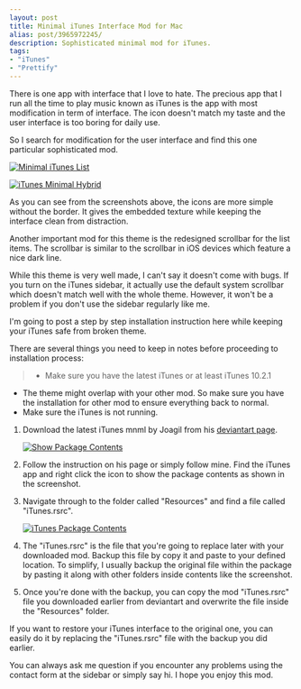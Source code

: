 ```yaml
---
layout: post
title: Minimal iTunes Interface Mod for Mac
alias: post/3965972245/
description: Sophisticated minimal mod for iTunes.
tags:
- "iTunes"
- "Prettify"
---
```

There is one app with interface that I love to hate. The precious app that I run all the time to play music known as iTunes is the app with most modification in term of interface. The icon doesn't match my taste and the user interface is too boring for daily use.

So I search for modification for the user interface and find this one particular sophisticated mod.

<!--more-->

[ ![Minimal iTunes List][img1] ](http://images.sayzlim.net/2011/03/itunes_list.jpg "Minimal iTunes List")

[img1]: http://images.sayzlim.net/2011/03/itunes_list.jpg "Minimal iTunes List"

[ ![iTunes Minimal Hybrid][img2] ](http://images.sayzlim.net/2011/03/itunes_hybrid.jpg "iTunes Minimal Hybrid")

[img2]: http://images.sayzlim.net/2011/03/itunes_hybrid.jpg "iTunes Minimal Hybrid"

As you can see from the screenshots above, the icons are more simple without the border. It gives the embedded texture while keeping the interface clean from distraction.

Another important mod for this theme is the redesigned scrollbar for the list items. The scrollbar is similar to the scrollbar in iOS devices which feature a nice dark line.

While this theme is very well made, I can't say it doesn't come with bugs. If you turn on the iTunes sidebar, it actually use the default system scrollbar which doesn't match well with the whole theme. However, it won't be a problem if you don't use the sidebar regularly like me.

I'm going to post a step by step installation instruction here while keeping your iTunes safe from broken theme.

There are several things you need to keep in notes before proceeding to installation process:

> - Make sure you have the latest iTunes or at least iTunes 10.2.1
- The theme might overlap with your other mod. So make sure you have the installation for other mod to ensure everything back to normal.
- Make sure the iTunes is not running.


1. Download the latest iTunes mnml by Joagil from his [deviantart page][1].

	[ ![Show Package Contents][img1] ](http://images.sayzlim.net/2011/03/itunes_show.jpg "Show Package Contents")

2. Follow the instruction on his page or simply follow mine. Find the iTunes app and right click the icon to show the package contents as shown in the screenshot.

3. Navigate through to the folder called "Resources" and find a file called "iTunes.rsrc".

	[ ![iTunes Package Contents][img2] ](http://images.sayzlim.net/2011/03/itunes_content.jpg "iTunes Package Contents")

4. The "iTunes.rsrc" is the file that you're going to replace later with your downloaded mod. Backup this file by copy it and paste to your defined location. To simplify, I usually backup the original file within the package by pasting it along with other folders inside contents like the screenshot.
5. Once you're done with the backup, you can copy the mod "iTunes.rsrc" file you downloaded earlier from deviantart and overwrite the file inside the "Resources" folder.

[1]: http://joaogil.deviantart.com/art/itunes-mnml-199347114 "itunes mnml by ~joaogil on deviantART"

[img1]: http://images.sayzlim.net/2011/03/itunes_show.jpg "Show Package Contents"
[img2]: http://images.sayzlim.net/2011/03/itunes_content.jpg "iTunes Package Contents"

If you want to restore your iTunes interface to the original one, you can easily do it by replacing the "iTunes.rsrc" file with the backup you did earlier.

You can always ask me question if you encounter any problems using the contact form at the sidebar or simply say hi. I hope you enjoy this mod.